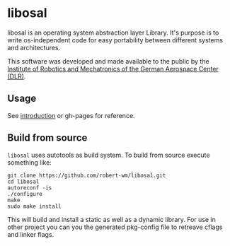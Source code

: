 # libosal

libosal is an operating system abstraction layer Library. It's purpose is to write os-independent code for easy portability between different systems and architectures. 

This software was developed and made available to the public by the [Institute of Robotics and Mechatronics of the German Aerospace Center (DLR)](https://www.dlr.de/rm).

## Usage 

See [introduction](INTRODUCTION.md) or gh-pages for reference.

## Build from source

`libosal` uses autotools as build system. To build from source execute something like:

```
git clone https://github.com/robert-wm/libosal.git
cd libosal
autoreconf -is
./configure
make
sudo make install
```

This will build and install a static as well as a dynamic library. For use in other project you can you the generated pkg-config file to retreave cflags and linker flags.
